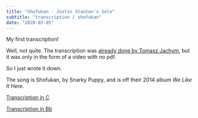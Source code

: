 ```yaml
---
title: "Shofukan - Justin Stanton's Solo"
subtitle: "transcription / shofukan"
date: "2020-02-05"
---
```


My first transcription!

Well, not quite. The transcription was [already done by Tomasz Jachym](https://www.youtube.com/watch?v=aNwwkhhcqCA), but it was only in the form of a video with no pdf.

So I just wrote it down.

The song is Shofukan, by Snarky Puppy, and is off their 2014 album _We Like It Here_.

[Transcription in C](/static/shofukan_c.pdf)

[Transcription in Bb](/static/shofukan_bb.pdf)